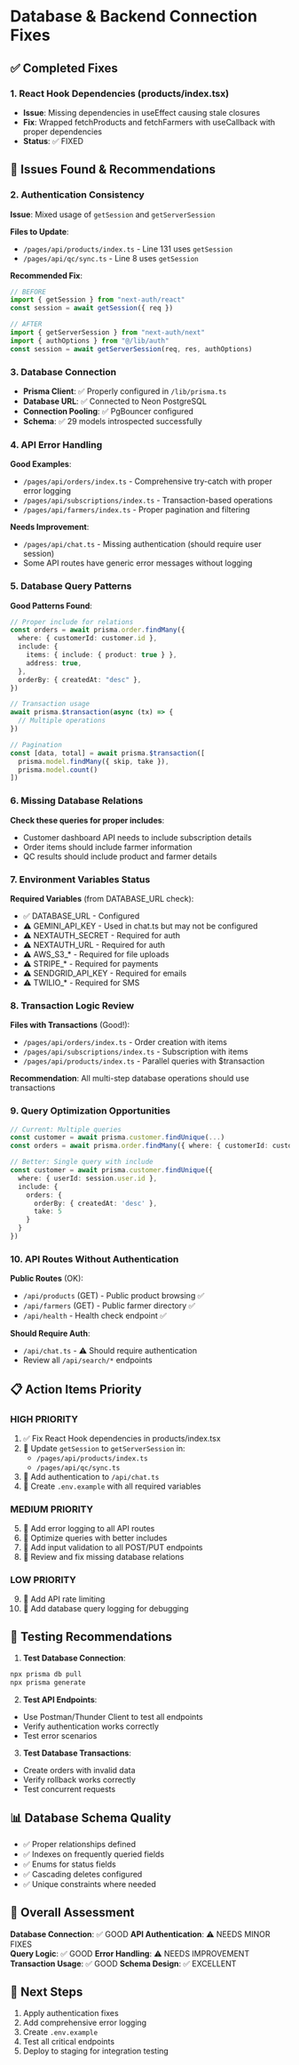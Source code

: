 # Database & Backend Connection Fixes

## ✅ Completed Fixes

### 1. React Hook Dependencies (products/index.tsx)
- **Issue**: Missing dependencies in useEffect causing stale closures
- **Fix**: Wrapped fetchProducts and fetchFarmers with useCallback with proper dependencies
- **Status**: ✅ FIXED

## 🔧 Issues Found & Recommendations

### 2. Authentication Consistency
**Issue**: Mixed usage of `getSession` and `getServerSession`

**Files to Update**:
- `/pages/api/products/index.ts` - Line 131 uses `getSession`
- `/pages/api/qc/sync.ts` - Line 8 uses `getSession` 

**Recommended Fix**:
```typescript
// BEFORE
import { getSession } from "next-auth/react"
const session = await getSession({ req })

// AFTER
import { getServerSession } from "next-auth/next"
import { authOptions } from "@/lib/auth"
const session = await getServerSession(req, res, authOptions)
```

### 3. Database Connection
- **Prisma Client**: ✅ Properly configured in `/lib/prisma.ts`
- **Database URL**: ✅ Connected to Neon PostgreSQL
- **Connection Pooling**: ✅ PgBouncer configured
- **Schema**: ✅ 29 models introspected successfully

### 4. API Error Handling
**Good Examples**:
- `/pages/api/orders/index.ts` - Comprehensive try-catch with proper error logging
- `/pages/api/subscriptions/index.ts` - Transaction-based operations
- `/pages/api/farmers/index.ts` - Proper pagination and filtering

**Needs Improvement**:
- `/pages/api/chat.ts` - Missing authentication (should require user session)
- Some API routes have generic error messages without logging

### 5. Database Query Patterns

**Good Patterns Found**:
```typescript
// Proper include for relations
const orders = await prisma.order.findMany({
  where: { customerId: customer.id },
  include: {
    items: { include: { product: true } },
    address: true,
  },
  orderBy: { createdAt: "desc" },
})

// Transaction usage
await prisma.$transaction(async (tx) => {
  // Multiple operations
})

// Pagination
const [data, total] = await prisma.$transaction([
  prisma.model.findMany({ skip, take }),
  prisma.model.count()
])
```

### 6. Missing Database Relations
**Check these queries for proper includes**:
- Customer dashboard API needs to include subscription details
- Order items should include farmer information
- QC results should include product and farmer details

### 7. Environment Variables Status

**Required Variables** (from DATABASE_URL check):
- ✅ DATABASE_URL - Configured
- ⚠️ GEMINI_API_KEY - Used in chat.ts but may not be configured
- ⚠️ NEXTAUTH_SECRET - Required for auth
- ⚠️ NEXTAUTH_URL - Required for auth
- ⚠️ AWS_S3_* - Required for file uploads
- ⚠️ STRIPE_* - Required for payments
- ⚠️ SENDGRID_API_KEY - Required for emails
- ⚠️ TWILIO_* - Required for SMS

### 8. Transaction Logic Review

**Files with Transactions** (Good!):
- `/pages/api/orders/index.ts` - Order creation with items
- `/pages/api/subscriptions/index.ts` - Subscription with items
- `/pages/api/products/index.ts` - Parallel queries with $transaction

**Recommendation**: All multi-step database operations should use transactions

### 9. Query Optimization Opportunities

```typescript
// Current: Multiple queries
const customer = await prisma.customer.findUnique(...)
const orders = await prisma.order.findMany({ where: { customerId: customer.id } })

// Better: Single query with include
const customer = await prisma.customer.findUnique({
  where: { userId: session.user.id },
  include: {
    orders: {
      orderBy: { createdAt: 'desc' },
      take: 5
    }
  }
})
```

### 10. API Routes Without Authentication

**Public Routes** (OK):
- `/api/products` (GET) - Public product browsing ✅
- `/api/farmers` (GET) - Public farmer directory ✅
- `/api/health` - Health check endpoint ✅

**Should Require Auth**:
- `/api/chat.ts` - ⚠️ Should require authentication
- Review all `/api/search/*` endpoints

## 📋 Action Items Priority

### HIGH PRIORITY
1. ✅ Fix React Hook dependencies in products/index.tsx
2. 🔄 Update `getSession` to `getServerSession` in:
   - `/pages/api/products/index.ts`
   - `/pages/api/qc/sync.ts`
3. 🔄 Add authentication to `/api/chat.ts`
4. 🔄 Create `.env.example` with all required variables

### MEDIUM PRIORITY
5. 🔄 Add error logging to all API routes
6. 🔄 Optimize queries with better includes
7. 🔄 Add input validation to all POST/PUT endpoints
8. 🔄 Review and fix missing database relations

### LOW PRIORITY
9. 🔄 Add API rate limiting
10. 🔄 Add database query logging for debugging

## 🧪 Testing Recommendations

1. **Test Database Connection**:
```bash
npx prisma db pull
npx prisma generate
```

2. **Test API Endpoints**:
- Use Postman/Thunder Client to test all endpoints
- Verify authentication works correctly
- Test error scenarios

3. **Test Database Transactions**:
- Create orders with invalid data
- Verify rollback works correctly
- Test concurrent requests

## 📊 Database Schema Quality

- ✅ Proper relationships defined
- ✅ Indexes on frequently queried fields
- ✅ Enums for status fields
- ✅ Cascading deletes configured
- ✅ Unique constraints where needed

## 🎯 Overall Assessment

**Database Connection**: ✅ GOOD
**API Authentication**: ⚠️ NEEDS MINOR FIXES  
**Query Logic**: ✅ GOOD
**Error Handling**: ⚠️ NEEDS IMPROVEMENT
**Transaction Usage**: ✅ GOOD
**Schema Design**: ✅ EXCELLENT

## 📝 Next Steps

1. Apply authentication fixes
2. Add comprehensive error logging
3. Create `.env.example`
4. Test all critical endpoints
5. Deploy to staging for integration testing
